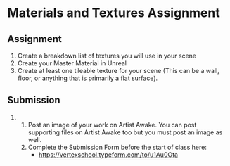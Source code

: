 # Materials and Textures Assignment

<h2>Assignment</h2>
<ol>
<li>Create a breakdown list of&nbsp;textures you will use in your scene</li>
<li>Create your Master Material in Unreal</li>
<li>Create at least one tileable texture for your scene (This can be a wall, floor, or anything that is primarily a flat surface).</li>
</ol>
<h2>Submission</h2>
<ol>
<li>
<ol>
<li>Post an image of your work on Artist Awake. You can post supporting files on Artist Awake too but you must post an image as well.</li>
<li>Complete the Submission Form before the start of class here:
<ul>
<li><a class="external" href="https://vertexschool.typeform.com/to/u1Au0Ota" target="_blank"><span>https://vertexschool.typeform.com/to/u1Au0Ota</span></a></li>
</ul>
</li>
</ol>
</li>
</ol>
